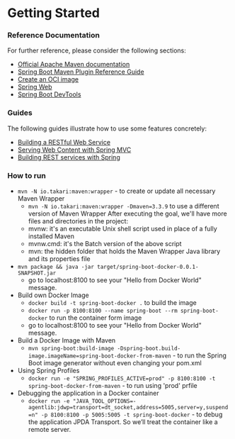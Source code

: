 # Getting Started

### Reference Documentation
For further reference, please consider the following sections:

* [Official Apache Maven documentation](https://maven.apache.org/guides/index.html)
* [Spring Boot Maven Plugin Reference Guide](https://docs.spring.io/spring-boot/docs/2.3.1.RELEASE/maven-plugin/reference/html/)
* [Create an OCI image](https://docs.spring.io/spring-boot/docs/2.3.1.RELEASE/maven-plugin/reference/html/#build-image)
* [Spring Web](https://docs.spring.io/spring-boot/docs/2.3.1.RELEASE/reference/htmlsingle/#boot-features-developing-web-applications)
* [Spring Boot DevTools](https://docs.spring.io/spring-boot/docs/2.3.1.RELEASE/reference/htmlsingle/#using-boot-devtools)

### Guides
The following guides illustrate how to use some features concretely:

* [Building a RESTful Web Service](https://spring.io/guides/gs/rest-service/)
* [Serving Web Content with Spring MVC](https://spring.io/guides/gs/serving-web-content/)
* [Building REST services with Spring](https://spring.io/guides/tutorials/bookmarks/)


### How to run
* `mvn -N io.takari:maven:wrapper` - to create or update all necessary Maven Wrapper
   * `mvn -N io.takari:maven:wrapper -Dmaven=3.3.9` to use a different version of  Maven Wrapper 
After executing the goal, we'll have more files and directories in the project:
   * mvnw: it's an executable Unix shell script used in place of a fully installed Maven
   * mvnw.cmd: it's the Batch version of the above script
   * mvn: the hidden folder that holds the Maven Wrapper Java library and its properties file
* `mvn package && java -jar target/spring-boot-docker-0.0.1-SNAPSHOT.jar`   
   * go to localhost:8100 to see your "Hello from Docker World" message.
* Build own Docker Image   
  * `docker build -t spring-boot-docker .` to build the image
  * `docker run -p 8100:8100 --name spring-boot --rm spring-boot-docker` to run the container form image
  * go to localhost:8100 to see your "Hello from Docker World" message.
* Build a Docker Image with Maven 
  * `mvn spring-boot:build-image -Dspring-boot.build-image.imageName=spring-boot-docker-from-maven` -  to run the Spring Boot image generator without even changing your pom.xml
* Using Spring Profiles
  * `docker run -e "SPRING_PROFILES_ACTIVE=prod" -p 8100:8100 -t spring-boot-docker-from-maven` - to run using 'prod' prfile
* Debugging the application in a Docker container  
  * `docker run -e "JAVA_TOOL_OPTIONS=-agentlib:jdwp=transport=dt_socket,address=5005,server=y,suspend=n" -p 8100:8100 -p 5005:5005 -t spring-boot-docker` - to debug the application JPDA Transport.
  So we’ll treat the container like a remote server.  
